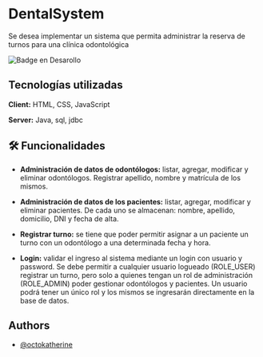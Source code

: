   # DentalSystem

Se desea implementar un sistema que permita administrar la reserva de turnos para una clínica odontológica

![Badge en Desarollo](https://img.shields.io/badge/STATUS-EN%20DESAROLLO-green)

## Tecnologías utilizadas

**Client:** HTML, CSS, JavaScript

**Server:** Java, sql, jdbc

## 🛠️ Funcionalidades
- **Administración de datos de odontólogos:** listar, agregar, modificar y eliminar odontólogos. Registrar apellido, nombre y matrícula de los mismos.

- **Administración de datos de los pacientes:** listar, agregar, modificar y eliminar pacientes. De cada uno se almacenan: nombre, apellido, domicilio, DNI y fecha de alta.

- **Registrar turno:** se tiene que poder permitir asignar a un paciente un turno con un odontólogo a una determinada fecha y hora.

- **Login:** validar el ingreso al sistema mediante un login con usuario y password. Se debe permitir a cualquier usuario logueado (ROLE_USER) registrar un turno, pero solo a quienes tengan un rol de administración (ROLE_ADMIN) poder gestionar odontólogos y pacientes. Un usuario podrá tener un único rol y los mismos se ingresarán directamente en la base de datos.
## Authors

- [@octokatherine](https://www.github.com/octokatherine)
